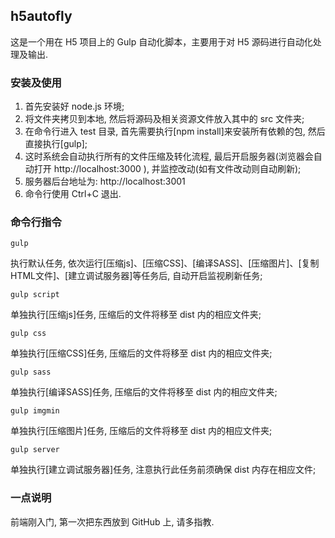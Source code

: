 ## h5autofly

这是一个用在 H5 项目上的 Gulp 自动化脚本，主要用于对 H5 源码进行自动化处理及输出.


### 安装及使用

1. 首先安装好 node.js 环境;
2. 将文件夹拷贝到本地, 然后将源码及相关资源文件放入其中的 src 文件夹;
3. 在命令行进入 test 目录, 首先需要执行[npm install]来安装所有依赖的包, 然后直接执行[gulp];
4. 这时系统会自动执行所有的文件压缩及转化流程, 最后开启服务器(浏览器会自动打开 http://localhost:3000 ), 并监控改动(如有文件改动则自动刷新);
5. 服务器后台地址为: http://localhost:3001
6. 命令行使用 Ctrl+C 退出.


### 命令行指令

```
gulp
```
执行默认任务, 依次运行[压缩js]、[压缩CSS]、[编译SASS]、[压缩图片]、[复制HTML文件]、[建立调试服务器]等任务后, 自动开启监视刷新任务;

```
gulp script
```
单独执行[压缩js]任务, 压缩后的文件将移至 dist 内的相应文件夹;

```
gulp css
```
单独执行[压缩CSS]任务, 压缩后的文件将移至 dist 内的相应文件夹;

```
gulp sass
```
单独执行[编译SASS]任务, 压缩后的文件将移至 dist 内的相应文件夹;

```
gulp imgmin
```
单独执行[压缩图片]任务, 压缩后的文件将移至 dist 内的相应文件夹;

```
gulp server
```
单独执行[建立调试服务器]任务, 注意执行此任务前须确保 dist 内存在相应文件;


### 一点说明

前端刚入门, 第一次把东西放到 GitHub 上, 请多指教.
